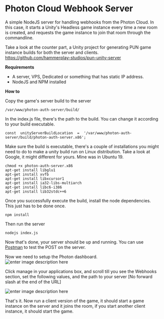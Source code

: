 # Photon Cloud Webhook Server
A simple NodeJS server for handling webhooks from the Photon Cloud. In this case, it starts a Unity's Headless game instance every time a new room is created, and requests the game instance to join that room through the commandline.

Take a look at the counter part, a Unity project for generating PUN game instance builds for both the server and clients.
https://github.com/hammerplay-studios/pun-unity-server

**Requirements**

 
 - A server, VPS, Dedicated or something that has static IP address.
 - NodeJS and NPM installed

**How to**

Copy the game's server build to the server

    /var/www/photon-auth-server/build/

In the index.js file, there's the path to the build. You can change it according to your build executable.

    const  unityServerBuildLocation  =  '/var/www/photon-auth-server/build/photon-auth-server.x86'; 

Make sure the build is executable, there's a couple of installations you might need to do to make a unity build run on Linux distribution. Take a look at Google, it might different for yours. Mine was in Ubuntu 19.

    chmod +x photon-auth-server.x86
    apt-get install libglu1
    apt-get install xvfb
    apt-get install libxcursor1
    apt-get install ia32-libs-multiarch
    apt-get install libc6-i386
    apt-get install lib32stdc++6

Once you successfully execute the build, install the node dependencies. This just has to be done once.

    npm install

Then run the server

    nodejs index.js

Now that's done, your server should be up and running. You can use [Postman](https://www.getpostman.com) to test the POST on the server.

Now we need to setup the Photon dashboard. 
![enter image description here](https://github.com/hammerplay-studios/pun-webhook-server/blob/docs/docs/images/application-manage.png?raw=true)

Click manage in your applications box, and scroll till you see the Webhooks section, set the following values, and the path to your server [No forward slash at the end of the URL]

![enter image description here](https://github.com/hammerplay-studios/pun-webhook-server/blob/docs/docs/images/webhooks.PNG?raw=true)

That's it. Now run a client version of the game, it should start a game instance on the server and it joins the room, if you start another client instance, it should start the game.





